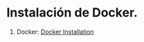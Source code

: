 # Instalación de Docker.

1. Docker: [Docker Installation](https://github.com/sanesan/docker4linux/blob/master/Docker.md)





